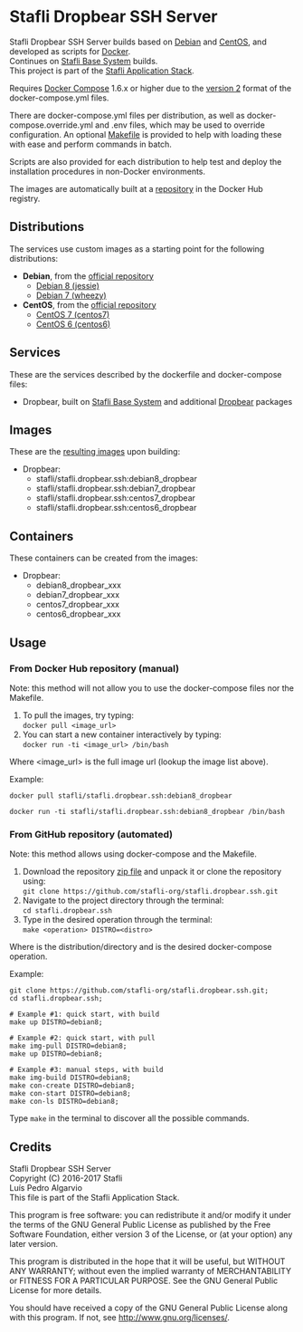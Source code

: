 # Stafli Dropbear SSH Server
Stafli Dropbear SSH Server builds based on [Debian](https://www.debian.org) and [CentOS](https://www.centos.org), and developed as scripts for [Docker](https://www.docker.com).  
Continues on [Stafli Base System](https://github.com/stafli-org/stafli.base.system) builds.  
This project is part of the [Stafli Application Stack](https://github.com/stafli-org).

Requires [Docker Compose](https://docs.docker.com/compose) 1.6.x or higher due to the [version 2](https://docs.docker.com/compose/compose-file/#versioning) format of the docker-compose.yml files.

There are docker-compose.yml files per distribution, as well as docker-compose.override.yml and .env files, which may be used to override configuration.
An optional [Makefile](../../tree/master/Makefile) is provided to help with loading these with ease and perform commands in batch.

Scripts are also provided for each distribution to help test and deploy the installation procedures in non-Docker environments.

The images are automatically built at a [repository](https://hub.docker.com/r/stafli/stafli.dropbear.ssh) in the Docker Hub registry.

## Distributions
The services use custom images as a starting point for the following distributions:
- __Debian__, from the [official repository](https://hub.docker.com/_/debian)
  - [Debian 8 (jessie)](../../tree/master/debian8)
  - [Debian 7 (wheezy)](../../tree/master/debian7)
- __CentOS__, from the [official repository](https://hub.docker.com/_/centos)
  - [CentOS 7 (centos7)](../../tree/master/centos7)
  - [CentOS 6 (centos6)](../../tree/master/centos6)

## Services
These are the services described by the dockerfile and docker-compose files:
- Dropbear, built on [Stafli Base System](https://github.com/stafli-org/stafli.base.system) and additional [Dropbear](https://matt.ucc.asn.au/dropbear/dropbear.html) packages

## Images
These are the [resulting images](https://hub.docker.com/r/stafli/stafli.dropbear.ssh/tags) upon building:
- Dropbear:
  - stafli/stafli.dropbear.ssh:debian8_dropbear
  - stafli/stafli.dropbear.ssh:debian7_dropbear
  - stafli/stafli.dropbear.ssh:centos7_dropbear
  - stafli/stafli.dropbear.ssh:centos6_dropbear

## Containers
These containers can be created from the images:
- Dropbear:
  - debian8_dropbear_xxx
  - debian7_dropbear_xxx
  - centos7_dropbear_xxx
  - centos6_dropbear_xxx

## Usage

### From Docker Hub repository (manual)

Note: this method will not allow you to use the docker-compose files nor the Makefile.

1. To pull the images, try typing:  
`docker pull <image_url>`
2. You can start a new container interactively by typing:  
`docker run -ti <image_url> /bin/bash`

Where <image_url> is the full image url (lookup the image list above).

Example:
```
docker pull stafli/stafli.dropbear.ssh:debian8_dropbear

docker run -ti stafli/stafli.dropbear.ssh:debian8_dropbear /bin/bash
```

### From GitHub repository (automated)

Note: this method allows using docker-compose and the Makefile.

1. Download the repository [zip file](https://github.com/stafli-org/stafli.dropbear.ssh/archive/master.zip) and unpack it or clone the repository using:  
`git clone https://github.com/stafli-org/stafli.dropbear.ssh.git`
2. Navigate to the project directory through the terminal:  
`cd stafli.dropbear.ssh`
3. Type in the desired operation through the terminal:  
`make <operation> DISTRO=<distro>`

Where <distro> is the distribution/directory and <operation> is the desired docker-compose operation.

Example:
```
git clone https://github.com/stafli-org/stafli.dropbear.ssh.git;
cd stafli.dropbear.ssh;

# Example #1: quick start, with build
make up DISTRO=debian8;

# Example #2: quick start, with pull
make img-pull DISTRO=debian8;
make up DISTRO=debian8;

# Example #3: manual steps, with build
make img-build DISTRO=debian8;
make con-create DISTRO=debian8;
make con-start DISTRO=debian8;
make con-ls DISTRO=debian8;
```

Type `make` in the terminal to discover all the possible commands.

## Credits
Stafli Dropbear SSH Server  
Copyright (C) 2016-2017 Stafli  
Luís Pedro Algarvio  
This file is part of the Stafli Application Stack.

This program is free software: you can redistribute it and/or modify
it under the terms of the GNU General Public License as published by
the Free Software Foundation, either version 3 of the License, or
(at your option) any later version.

This program is distributed in the hope that it will be useful,
but WITHOUT ANY WARRANTY; without even the implied warranty of
MERCHANTABILITY or FITNESS FOR A PARTICULAR PURPOSE.  See the
GNU General Public License for more details.

You should have received a copy of the GNU General Public License
along with this program.  If not, see <http://www.gnu.org/licenses/>.

